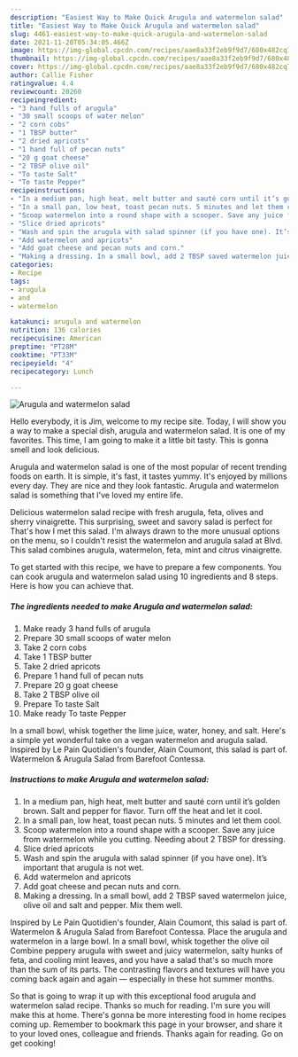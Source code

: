 ```yaml
---
description: "Easiest Way to Make Quick Arugula and watermelon salad"
title: "Easiest Way to Make Quick Arugula and watermelon salad"
slug: 4461-easiest-way-to-make-quick-arugula-and-watermelon-salad
date: 2021-11-20T05:34:05.466Z
image: https://img-global.cpcdn.com/recipes/aae8a33f2eb9f9d7/680x482cq70/arugula-and-watermelon-salad-recipe-main-photo.jpg
thumbnail: https://img-global.cpcdn.com/recipes/aae8a33f2eb9f9d7/680x482cq70/arugula-and-watermelon-salad-recipe-main-photo.jpg
cover: https://img-global.cpcdn.com/recipes/aae8a33f2eb9f9d7/680x482cq70/arugula-and-watermelon-salad-recipe-main-photo.jpg
author: Callie Fisher
ratingvalue: 4.4
reviewcount: 20260
recipeingredient:
- "3 hand fulls of arugula"
- "30 small scoops of water melon"
- "2 corn cobs"
- "1 TBSP butter"
- "2 dried apricots"
- "1 hand full of pecan nuts"
- "20 g goat cheese"
- "2 TBSP olive oil"
- "To taste Salt"
- "To taste Pepper"
recipeinstructions:
- "In a medium pan, high heat, melt butter and sauté corn until it’s golden brown. Salt and pepper for flavor. Turn off the heat and let it cool."
- "In a small pan, low heat, toast pecan nuts. 5 minutes and let them cool."
- "Scoop watermelon into a round shape with a scooper. Save any juice from watermelon while you cutting. Needing about 2 TBSP for dressing."
- "Slice dried apricots"
- "Wash and spin the arugula with salad spinner (if you have one). It’s important that arugula is not wet."
- "Add watermelon and apricots"
- "Add goat cheese and pecan nuts and corn."
- "Making a dressing. In a small bowl, add 2 TBSP saved watermelon juice, olive oil and salt and pepper. Mix them well."
categories:
- Recipe
tags:
- arugula
- and
- watermelon

katakunci: arugula and watermelon 
nutrition: 136 calories
recipecuisine: American
preptime: "PT28M"
cooktime: "PT33M"
recipeyield: "4"
recipecategory: Lunch

---
```



![Arugula and watermelon salad](https://img-global.cpcdn.com/recipes/aae8a33f2eb9f9d7/680x482cq70/arugula-and-watermelon-salad-recipe-main-photo.jpg)

Hello everybody, it is Jim, welcome to my recipe site. Today, I will show you a way to make a special dish, arugula and watermelon salad. It is one of my favorites. This time, I am going to make it a little bit tasty. This is gonna smell and look delicious.

Arugula and watermelon salad is one of the most popular of recent trending foods on earth. It is simple, it's fast, it tastes yummy. It's enjoyed by millions every day. They are nice and they look fantastic. Arugula and watermelon salad is something that I've loved my entire life.

Delicious watermelon salad recipe with fresh arugula, feta, olives and sherry vinaigrette. This surprising, sweet and savory salad is perfect for That&#39;s how I met this salad. I&#39;m always drawn to the more unusual options on the menu, so I couldn&#39;t resist the watermelon and arugula salad at Blvd. This salad combines arugula, watermelon, feta, mint and citrus vinaigrette.


To get started with this recipe, we have to prepare a few components. You can cook arugula and watermelon salad using 10 ingredients and 8 steps. Here is how you can achieve that.

<!--inarticleads1-->

##### The ingredients needed to make Arugula and watermelon salad:

1. Make ready 3 hand fulls of arugula
1. Prepare 30 small scoops of water melon
1. Take 2 corn cobs
1. Take 1 TBSP butter
1. Take 2 dried apricots
1. Prepare 1 hand full of pecan nuts
1. Prepare 20 g goat cheese
1. Take 2 TBSP olive oil
1. Prepare To taste Salt
1. Make ready To taste Pepper


In a small bowl, whisk together the lime juice, water, honey, and salt. Here&#39;s a simple yet wonderful take on a vegan watermelon and arugula salad. Inspired by Le Pain Quotidien&#39;s founder, Alain Coumont, this salad is part of. Watermelon &amp; Arugula Salad from Barefoot Contessa. 

<!--inarticleads2-->

##### Instructions to make Arugula and watermelon salad:

1. In a medium pan, high heat, melt butter and sauté corn until it’s golden brown. Salt and pepper for flavor. Turn off the heat and let it cool.
1. In a small pan, low heat, toast pecan nuts. 5 minutes and let them cool.
1. Scoop watermelon into a round shape with a scooper. Save any juice from watermelon while you cutting. Needing about 2 TBSP for dressing.
1. Slice dried apricots
1. Wash and spin the arugula with salad spinner (if you have one). It’s important that arugula is not wet.
1. Add watermelon and apricots
1. Add goat cheese and pecan nuts and corn.
1. Making a dressing. In a small bowl, add 2 TBSP saved watermelon juice, olive oil and salt and pepper. Mix them well.


Inspired by Le Pain Quotidien&#39;s founder, Alain Coumont, this salad is part of. Watermelon &amp; Arugula Salad from Barefoot Contessa. Place the arugula and watermelon in a large bowl. In a small bowl, whisk together the olive oil Combine peppery arugula with sweet and juicy watermelon, salty hunks of feta, and cooling mint leaves, and you have a salad that&#39;s so much more than the sum of its parts. The contrasting flavors and textures will have you coming back again and again — especially in these hot summer months. 

So that is going to wrap it up with this exceptional food arugula and watermelon salad recipe. Thanks so much for reading. I'm sure you will make this at home. There's gonna be more interesting food in home recipes coming up. Remember to bookmark this page in your browser, and share it to your loved ones, colleague and friends. Thanks again for reading. Go on get cooking!
